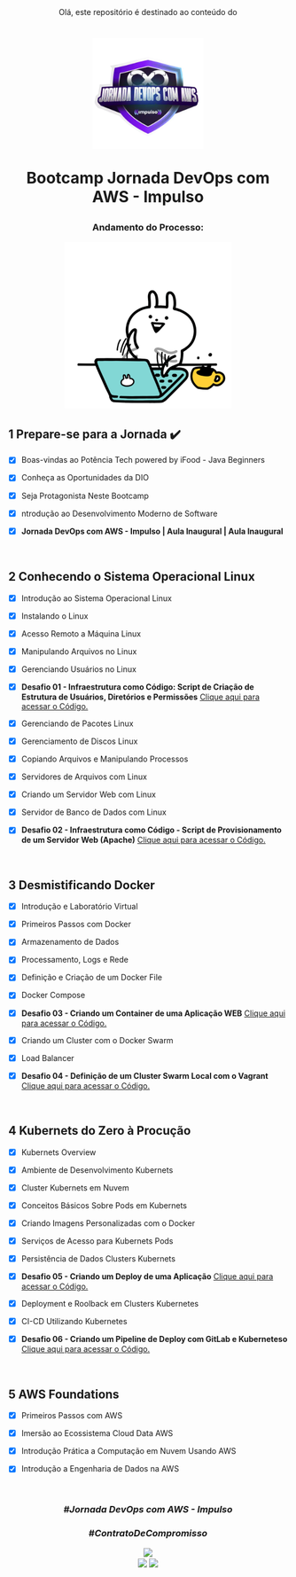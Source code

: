 <div align="center">
Olá, este repositório é destinado ao conteúdo do 



<h1><img height="200vh" src="images/bootcamp-aws.webp">

Bootcamp Jornada DevOps com AWS - Impulso</h1>

<h3> Andamento do Processo:</h3>

<img height="300vh" src="images/letscode.gif">

</div>

## 1 Prepare-se para a Jornada :heavy_check_mark:

  - [x] Boas-vindas ao Potência Tech powered by iFood - Java Beginners

  - [x] Conheça as Oportunidades da DIO

  - [x] Seja Protagonista Neste Bootcamp

  - [x] ntrodução ao Desenvolvimento Moderno de Software

  - [x] **Jornada DevOps com AWS - Impulso | Aula Inaugural | Aula Inaugural**

  <br/>

## 2 Conhecendo o Sistema Operacional Linux

  - [x] Introdução ao Sistema Operacional Linux

  - [x] Instalando o Linux

  - [x] Acesso Remoto a Máquina Linux

  - [x] Manipulando Arquivos no Linux
  
  - [x] Gerenciando Usuários no Linux

  - [x] **Desafio 01 - Infraestrutura como Código: Script de Criação de Estrutura de Usuários, Diretórios e Permissões** [Clique aqui para acessar o Código.](https://github.com/erivamjr/Jornada-DevOps-com-AWS---Impulso/blob/main/desafio-1/iacaws.sh)

  - [x] Gerenciando de Pacotes Linux

  - [x] Gerenciamento de Discos Linux

  - [x] Copiando Arquivos e Manipulando Processos

  - [x] Servidores de Arquivos com Linux

  - [x] Criando um Servidor Web com Linux

  - [x] Servidor de Banco de Dados com Linux

  - [x] **Desafio 02 - Infraestrutura como Código - Script de Provisionamento de um Servidor Web (Apache)** [Clique aqui para acessar o Código.](https://github.com/erivamjr/Jornada-DevOps-com-AWS---Impulso/tree/main/desafio-2)


  <br/>

## 3 Desmistificando Docker

  - [x] Introdução e Laboratório Virtual

  - [x] Primeiros Passos com Docker

  - [x]  Armazenamento de Dados

  - [x] Processamento, Logs e Rede
  
  - [x] Definição e Criação de um Docker File
  
  - [x] Docker Compose

  - [x] **Desafio 03 - Criando um Container de uma Aplicação WEB** [Clique aqui para acessar o Código.](https://github.com/erivamjr/Jornada-DevOps-com-AWS---Impulso/tree/main/desafio-3)

  - [x] Criando um Cluster com o Docker Swarm

  - [x] Load Balancer

  - [x] **Desafio 04 - Definição de um Cluster Swarm Local com o Vagrant** [Clique aqui para acessar o Código.](https://github.com/erivamjr/Jornada-DevOps-com-AWS---Impulso/tree/main/desafio-4)

 <br/>

 ## 4 Kubernets do Zero à Procução

  - [x] Kubernets Overview

  - [x] Ambiente de Desenvolvimento Kubernets

  - [x] Cluster Kubernets em Nuvem

  - [x] Conceitos Básicos Sobre Pods em Kubernets
  
  - [x] Criando Imagens Personalizadas com o Docker

  - [x] Serviços de Acesso para Kubernets Pods

  - [x] Persistência de Dados Clusters Kubernets

  - [x] **Desafio 05 - Criando um Deploy de uma Aplicação** [Clique aqui para acessar o Código.](https://github.com/erivamjr/Jornada-DevOps-com-AWS---Impulso/tree/main/desafio-5)

  - [x] Deployment e Roolback em Clusters Kubernetes

  - [x] CI-CD Utilizando Kubernetes

  - [x] **Desafio 06 - Criando um Pipeline de Deploy com GitLab e Kuberneteso** [Clique aqui para acessar o Código.](https://github.com/erivamjr/Jornada-DevOps-com-AWS---Impulso/tree/main/desafio-6)


 <br/>

 ## 5 AWS Foundations

  - [x] Primeiros Passos com AWS

  - [x] Imersão ao Ecossistema Cloud Data AWS

  - [x] Introdução Prática a Computação em Nuvem Usando AWS

  - [x] Introdução a Engenharia de Dados na AWS
  

 <br/>


<div align="center">

### _#Jornada DevOps com AWS - Impulso_

### _#ContratoDeCompromisso_

  <img height="200vh" src="https://github.com/leticiapalaro/leticiapalaro/blob/main/ok.gif?raw=true"><br><a href="https://www.linkedin.com/in/erivamjr/" target="_blank"><img height="25vh" src="https://github.com/leticiapalaro/leticiapalaro/blob/main/linkedin.png?raw=true" target="_blank"></a>
  <a href = "mailto:erivam_jr@hotmail.com"><img height="25vh" src="https://github.com/leticiapalaro/leticiapalaro/blob/main/contato.png?raw=true" target="_blank"></a><br>

</div>